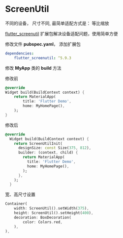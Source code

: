 # ScreenUtil


不同的设备， 尺寸不同, 最简单适配方式是： 等比缩放

[flutter_screenutil](https://pub.dev/packages/flutter_screenutil/versions) 扩展包解决设备适配问题，使用简单方便

修改文件 **pubspec.yaml**， 添加扩展包

```yaml
dependencies:
	flutter_screenutil: ^5.9.3
```

修改 **MyApp** 类的 **build** 方法

修改前

```dart
@override
Widget build(BuildContext context) {
    return MaterialApp(
        title: 'Flutter Demo',
        home: MyHomePage(),
    );
}
```

修改后

```dart
@override
  Widget build(BuildContext context) {
    return ScreenUtilInit(
      designSize: const Size(375, 812),
      builder: (context, child) {
        return MaterialApp(
          title: 'Flutter Demo',
          home: MyHomePage(),
        );
      },
    );
  }
```

宽、高尺寸设置

```dart
Container(
    width: ScreenUtil().setWidth(375),
    height: ScreenUtil().setHeight(400),
    decoration: BoxDecoration(
    	color: Colors.red,
    ),
),
```
